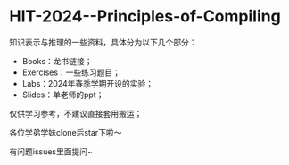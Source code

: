 # HIT-2024--Principles-of-Compiling

知识表示与推理的一些资料，具体分为以下几个部分：

- Books：龙书链接；
- Exercises：一些练习题目；
- Labs：2024年春季学期开设的实验；
- Slides：单老师的ppt；

仅供学习参考，不建议直接套用搬运；

各位学弟学妹clone后star下啦～

有问题issues里面提问~
